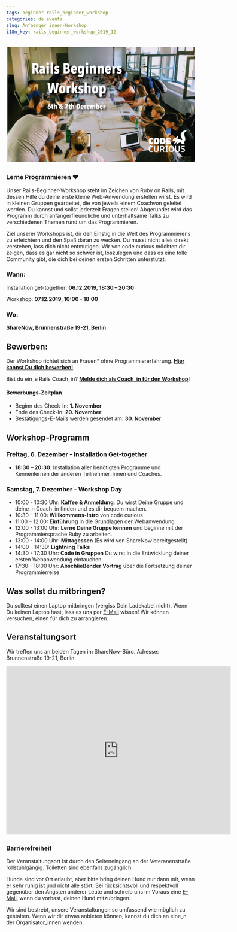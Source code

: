 ```yaml
---
tags: beginner rails_beginner_workshop
categories: de events
slug: Anfaenger_innen-Workshop
i18n_key: rails_beginner_workshop_2019_12
---
```


![Foto von dutzenden Frauen mit Laptops, die zusammen um einen großen weißen Tisch herum programmieren.](/assets/images/Dec19-Banner.jpeg)

### Lerne Programmieren ♥️
Unser Rails-Beginner-Workshop steht im Zeichen von Ruby on Rails, mit dessen Hilfe du deine erste kleine Web-Anwendung erstellen wirst. Es wird in kleinen Gruppen gearbeitet, die von jeweils einem Coachvon geleitet werden. Du kannst und sollst jederzeit Fragen stellen! Abgerundet wird das Programm durch anfängerfreundliche und unterhaltsame Talks zu verschiedenen Themen rund um das Programmieren.

Ziel unserer Workshops ist, dir den Einstig in die Welt des Programmierens zu erleichtern und den Spaß daran zu wecken. Du musst nicht alles direkt verstehen, lass dich nicht entmutigen. Wir von code curious möchten dir zeigen, dass es gar nicht so schwer ist, loszulegen und dass es eine tolle Community gibt, die dich bei deinen ersten Schritten unterstützt.

### Wann:
Installation get-together: **06.12.2019, 18:30 – 20:30**

Workshop: **07.12.2019, 10:00 - 18:00**
### Wo:
**ShareNow, Brunnenstraße 19-21, Berlin**

## Bewerben:
Der Workshop richtet sich an Frauen* ohne Programmiererfahrung. [**Hier kannst Du dich bewerben!**](http://workshops.codecurious.org/events/6/applications/new)

Bist du ein_e Rails Coach_in? [**Melde dich als Coach_in für den Workshop**](https://goo.gl/forms/yMyAGKR8MYan17M83)!

#### Bewerbungs-Zeitplan
- Beginn des Check-In: **1. November**
- Ende des Check-In: **20. November**
- Bestätigungs-E-Mails werden gesendet am: **30. November**

## Workshop-Programm

### Freitag, 6. Dezember - Installation Get-together
- **18:30 – 20:30**: Installation aller benötigten Programme und Kennenlernen der anderen Teilnehmer_innen und Coaches.

### Samstag, 7. Dezember - Workshop Day
- 10:00 - 10:30 Uhr: **Kaffee & Anmeldung**. Du wirst Deine Gruppe und deine_n Coach_in finden und es dir bequem machen.
- 10:30 – 11:00: **Willkommens-Intro** von code curious
- 11:00 – 12:00: **Einführung** in die Grundlagen der Webanwendung
- 12:00 - 13:00 Uhr: **Lerne Deine Gruppe kennen** und beginne mit der Programmiersprache Ruby zu arbeiten.
- 13:00 - 14:00 Uhr: **Mittagessen** (Es wird von ShareNow bereitgestellt)
- 14:00 – 14:30: **Lightning Talks**
- 14:30 - 17:30 Uhr: **Code in Gruppen** Du wirst in die Entwicklung deiner ersten Webanwendung eintauchen.
- 17:30 - 18:00 Uhr: **Abschließender Vortrag** über die Fortsetzung deiner Programmierreise


## Was sollst du mitbringen?
Du solltest einen Laptop mitbringen (vergiss Dein Ladekabel nicht). Wenn Du keinen Laptop hast, lass es uns per [E-Mail](mailto:contact@codecurious.org) wissen! Wir können versuchen, einen für dich zu arrangieren.


## Veranstaltungsort

Wir treffen uns an beiden Tagen im ShareNow-Büro. Adresse: Brunnenstraße 19-21, Berlin.

<iframe src="https://www.google.com/maps/embed?pb=!1m18!1m12!1m3!1d2427.03374765832!2d13.396759515807918!3d52.5328235798167!2m3!1f0!2f0!3f0!3m2!1i1024!2i768!4f13.1!3m3!1m2!1s0x47a851e54ac0db09%3A0x17936b343fd4a6a4!2sBrunnenstra%C3%9Fe%2019-21%2C%2010119%20Berlin!5e0!3m2!1sen!2sde!4v1573614758632!5m2!1sen!2sde" width="600" height="450" frameborder="0" style="border:0;" allowfullscreen=""></iframe>

### Barrierefreiheit

Der Veranstaltungsort ist durch den Seiteneingang an der Veteranenstraße rollstuhlgängig. Toiletten sind ebenfalls zugänglich.

Hunde sind vor Ort erlaubt, aber bitte bring deinen Hund nur dann mit, wenn er sehr ruhig ist und nicht alle stört. Sei rücksichtsvoll und respektvoll gegenüber den Ängsten anderer Leute und schreib uns im Voraus eine [E-Mail](mailto:contact@codecurious.org), wenn du vorhast, deinen Hund mitzubringen.

Wir sind bestrebt, unsere Veranstaltungen so umfassend wie möglich zu gestalten. Wenn wir dir etwas anbieten können, kannst du dich an eine_n der Organisator_innen wenden.
